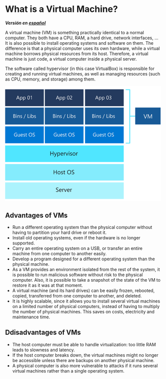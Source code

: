 # What is a Virtual Machine?
***Versión en [español](2_Que_es_una_VM.md)***

A virtual machine (VM) is something practically identical to a normal computer. They both have a CPU, RAM, a hard drive, network interfaces, ... It is also possible to install operating systems and software on them. The difference is that a physical computer uses its own hardware, while a virtual machine borrows physical resources from its host. Therefore, a virtual machine is just code, a virtual computer inside a physical server.

The software called hypervisor (in this case VirtualBox) is responsible for creating and running virtual machines, as well as managing resources (such as CPU, memory, and storage) among them.

![Scheme of the layers when using a virtual machine](VM_layers.png)

## Advantages of VMs
- Run a different operating system than the physical computer without having to partition your hard drive or reboot it.
- Install old operating systems, even if the hardware is no longer supported.
- Carry an entire operating system on a USB, or transfer an entire machine from one computer to another easily.
- Develop a program designed for a different operating system than the physical machine.
- As a VM provides an environment isolated from the rest of the system, it is possible to run malicious software without risk to the physical computer. Also, it is possible to take a snapshot of the state of the VM to restore it as it was at that moment.
- A virtual machine (and its hard drives) can be easily frozen, rebooted, copied, transferred from one computer to another, and deleted.
- It is highly scalable, since it allows you to install several virtual machines on a limited number of physical computers, instead of having to multiply the number of physical machines. This saves on costs, electricity and maintenance time.

## Ddisadvantages of VMs
- The host computer must be able to handle virtualization: too little RAM leads to slowness and latency.
- If the host computer breaks down, the virtual machines might no longer be accessible unless there are backups on another physical machine.
- A physical computer is also more vulnerable to attacks if it runs several virtual machines rather than a single operating system.
